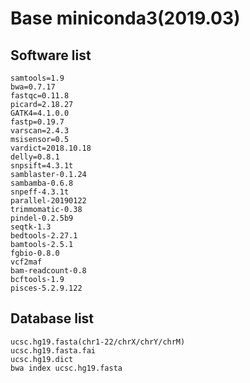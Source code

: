 # Base miniconda3(2019.03)
## Software list
    samtools=1.9
    bwa=0.7.17 
    fastqc=0.11.8 
    picard=2.18.27 
    GATK4=4.1.0.0 
    fastp=0.19.7
    varscan=2.4.3 
    msisensor=0.5 
    vardict=2018.10.18 
    delly=0.8.1 
    snpsift=4.3.1t
    samblaster-0.1.24 
    sambamba-0.6.8 
    snpeff-4.3.1t 
    parallel-20190122 
    trimmomatic-0.38 
    pindel-0.2.5b9 
    seqtk-1.3 
    bedtools-2.27.1 
    bamtools-2.5.1 
    fgbio-0.8.0 
    vcf2maf 
    bam-readcount-0.8 
    bcftools-1.9 
    pisces-5.2.9.122
## Database list
    ucsc.hg19.fasta(chr1-22/chrX/chrY/chrM)
    ucsc.hg19.fasta.fai
    ucsc.hg19.dict
    bwa index ucsc.hg19.fasta
    
    
